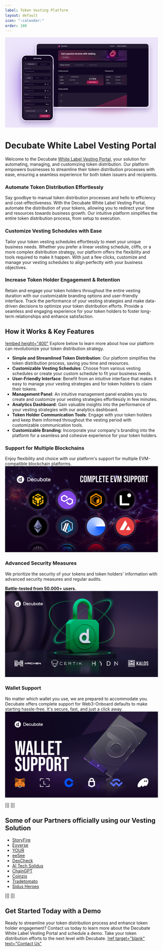 ```yaml
---
label: Token Vesting Platform
layout: default
icon: ":calendar:"
order: 100
---
```

![](../static/Vesting.jpg)
# Decubate White Label Vesting Portal

Welcome to the Decubate [White Label Vesting Portal](https://www.decubate.com/token-vesting-portal), your solution for automating, managing, and customizing token distribution. Our platform empowers businesses to streamline their token distribution processes with ease, ensuring a seamless experience for both token issuers and recipients.

### Automate Token Distribution Effortlessly
Say goodbye to manual token distribution processes and hello to efficiency and cost-effectiveness. With the Decubate White Label Vesting Portal, automate the distribution of your tokens, allowing you to redirect your time and resources towards business growth. Our intuitive platform simplifies the entire token distribution process, from setup to execution.

### Customize Vesting Schedules with Ease
Tailor your token vesting schedules effortlessly to meet your unique business needs. Whether you prefer a linear vesting schedule, cliffs, or a more complex distribution strategy, our platform offers the flexibility and tools required to make it happen. With just a few clicks, customize and manage your vesting schedules to align perfectly with your business objectives.

### Increase Token Holder Engagement & Retention
Retain and engage your token holders throughout the entire vesting duration with our customizable branding options and user-friendly interface. Track the performance of your vesting strategies and make data-driven decisions to optimize your token distribution efforts. Provide a seamless and engaging experience for your token holders to foster long-term relationships and enhance satisfaction.

## How it Works & Key Features
[!embed height="400"](https://www.youtube.com/watch?v=Zvklax1osSI)
Explore below to learn more about how our platform can revolutionize your token distribution strategy.
- **Simple and Streamlined Token Distribution**: Our platform simplifies the token distribution process, saving you time and resources.
- **Customizable Vesting Schedules**: Choose from various vesting schedules or create your custom schedule to fit your business needs.
- **User-Friendly Interface**: Benefit from an intuitive interface that makes it easy to manage your vesting strategies and for token holders to claim their tokens.
- **Management Panel**: An intuitive management panel enables you to create and customize your vesting strategies effortlessly in few minutes.
- **Analytics Dashboard**: Gain valuable insights into the performance of your vesting strategies with our analytics dashboard.
- **Token Holder Communication Tools**: Engage with your token holders and keep them informed throughout the vesting period with customizable communication tools.
- **Customizable Branding**: Incorporate your company's branding into the platform for a seamless and cohesive experience for your token holders.

### **Support for Multiple Blockchains**
Enjoy flexibility and choice with our platform's support for multiple EVM-compatible blockchain platforms.
![](../static/EVM-compatibility.png)

### **Advanced Security Measures**
We prioritize the security of your tokens and token holders' information with advanced security measures and regular audits.

**Battle-tested from 50.000+ users.**
![](../static/Security.png)

### **Wallet Support**
No matter which wallet you use, we are prepared to accommodate you. Decubate offers complete support for Web3-Onboard defaults to make starting hassle-free. It's secure, fast, and just a click away.
![](../static/Wallet-support.jpg)

|||
|||

## Some of our Partners officially using our Vesting Solution

- [StoryFire](https://storyfire.com/)
- [Exverse](https://exv.io/)
- [YOUR](https://your.io/token)
- [eeSee](https://eesee.io/)
- [DexCheck](https://dexcheck.ai/)
- [AI Tech Solidus](https://aitech.io/)
- [ChainGPT](https://www.chaingpt.org/)
- [Coinzix](https://coinzix.com/)
- [Tradetomato](https://www.tradetomato.com/)
- [Sidus Heroes](https://sidusheroes.com/)

|||
|||

## Get Started Today with a Demo
Ready to streamline your token distribution process and enhance token holder engagement? Contact us today to learn more about the Decubate White Label Vesting Portal and schedule a demo. Take your token distribution efforts to the next level with Decubate. 
[!ref target="blank" text="Contact Us"](https://share-eu1.hsforms.com/1MAJTri8sRxO5OmKL7DaktQf5bmh)